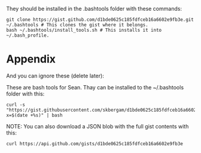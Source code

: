 They should be installed in the .bashtools folder with these commands:
```
git clone https://gist.github.com/d1bde0625c185fdfceb16a6602e9fb3e.git ~/.bashtools # This clones the gist where it belongs.
bash ~/.bashtools/install_tools.sh # This installs it into ~/.bash_profile.
```

# Appendix
And you can ignore these (delete later):

These are bash tools for Sean. Thay can be installed to the ~/.bashtools folder with this:
```
curl -s "https://gist.githubusercontent.com/skbergam/d1bde0625c185fdfceb16a6602e9fb3e/raw/install_tools.sh?x=$(date +%s)" | bash
```

NOTE: You can also download a JSON blob with the full gist contents with this:
```
curl https://api.github.com/gists/d1bde0625c185fdfceb16a6602e9fb3e
```

